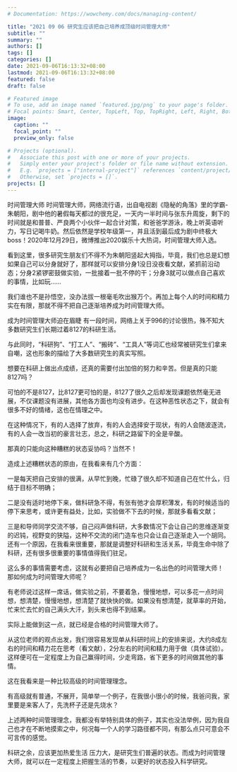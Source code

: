```yaml
---
# Documentation: https://wowchemy.com/docs/managing-content/

title: "2021 09 06 研究生应该把自己培养成顶级时间管理大师"
subtitle: ""
summary: ""
authors: []
tags: []
categories: []
date: 2021-09-06T16:13:32+08:00
lastmod: 2021-09-06T16:13:32+08:00
featured: false
draft: false

# Featured image
# To use, add an image named `featured.jpg/png` to your page's folder.
# Focal points: Smart, Center, TopLeft, Top, TopRight, Left, Right, BottomLeft, Bottom, BottomRight.
image:
  caption: ""
  focal_point: ""
  preview_only: false

# Projects (optional).
#   Associate this post with one or more of your projects.
#   Simply enter your project's folder or file name without extension.
#   E.g. `projects = ["internal-project"]` references `content/project/deep-learning/index.md`.
#   Otherwise, set `projects = []`.
projects: []
---
```

时间管理大师
时间管理大师，网络流行语，出自电视剧《隐秘的角落》里的学霸-朱朝阳，剧中他的暑假每天都过的很充足，一天内一半时间与张东升周旋，剩下的时间就是和普普、严良两个小伙伴一起合计对策，和爸爸学游泳，晚上听英语听力，写日记喝牛奶。然后依然是学校年级第一，并且活到最后成为剧中终极大boss！2020年12月29日，微博推出2020娱乐十大热词，时间管理大师入选。

看到这里，很多研究生朋友们不得不为朱朝阳竖起大拇指，毕竟，我们也总是幻想如果自己可以分身就好了，那样就可以安排分身1没日没夜看文献，紧抓前沿动态；分身2紧锣密鼓做实验，一批接着一批不停的干；分身3就可以做点自己喜欢的事情，比如玩……

我们谁也不是孙悟空，没办法拔一根毫毛吹出猴万个。再加上每个人的时间和精力实在有限，那就不得不把自己逐渐培养成为时间管理大师。

成为时间管理大师迫在眉睫
有一段时间，网络上关于996的讨论很热，殊不知大多数研究生们长期过着8127的科研生活。

与此同时，“科研狗”、“打工人”、“搬砖”、“工具人”等词汇也经常被研究生们拿来自嘲，这也形象的描绘了大多数研究生的真实写照。

想要在科研上做出点成绩，还真的需要付出加倍的努力和辛苦。但是真的只能8127吗？

可怕的不是8127，比8127更可怕的是，8127了很久之后却发现课题依然毫无进展，不仅课题没有进展，其他各方面也均没有进步。在这种恶性状态之下，就会有很多不好的情绪，这也在情理之中。

在这种情况下，有的人选择了放弃，有的人会选择安于现状，有的人会随波逐流，有的人会一改当初的豪言壮志，总之，科研之路留下的全是辛酸。

那真的只能向这种糟糕的状态妥协吗？当然不！

造成上述糟糕状态的原由，在我看来有几个方面：

一是每天把自己安排的很满，从早忙到晚，忙碌了很久却不知道自己在忙什么，归结于目标不明确；

二是没有适时地停下来，做科研急不得，有张有弛才会厚积薄发，有的时候适当的停下来思考，或许更有益处，比如，实验做不下去的时候，那就多看看文献；

三是和导师同学交流不够，自己闷声做科研，大多数情况下会让自己的思维逐渐变的迟钝，视野变的狭隘，这种不交流的闭门造车也只会让自己逐渐走入一个胡同。还有一个原因，在我看来很重要，那就是调整好科研和生活关系，毕竟生命中除了科研，还有很多很重要的事情值得我们驻足。

这么多的事情需要考虑，这就有必要把自己培养成为一名出色的时间管理大师！
那如何成为时间管理大师呢？

有老师说过这样一席话，做实验之前，不要着急，慢慢地想，可以多花一点时间想，想清楚，慢慢地想，想清楚了就快快的做。如果没有想清楚，就草率的开始，忙来忙去忙的自己满头大汗，到头来也得不到结果。

实际上能做到这一点，就已经是合格的时间管理大师了。

从这位老师的观点出发，我们很容易发现单从科研时间上的安排来说，大约8成左右的时间和精力花在思考（看文献），2分左右的时间和精力用于做（具体试验）。这样便可在一定程度上为自己赢得时间，少走弯路，省下更多的时间做其他的事情。

这在我看来是一种比较高级的时间管理理念。

有高级就有普通，不展开，简单举一个例子，在我很小很小的时候，我爸问我，家里要是来客人了，先洗杯子还是先烧水？

上述两种时间管理理念，我都没有举特别具体的例子，其实也没法举例，因为我自己也才在不断地摸索之中，何况每一个人的学习路径都不同，有那么点只可意会不可言传的感觉。

科研之余，应该更加热爱生活
压力大，是研究生们普遍的状态。而成为时间管理大师，就可以在一定程度上把握生活的节奏，以更好的状态投入科学研究。

